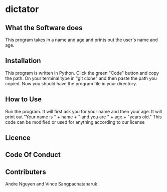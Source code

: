 # dictator
## What the Software does
This program takes in a name and age and prints out the user's name and age.
## Installation
This program is written in Python. Click the green "Code" button and copy the path.
On your terminal type in "git clone" and then paste the path you copied. Now you should have the program file in your directory.
## How to Use
Run the program. It will first ask you for your name and then your age. It will print out "Your name is " + name + " and you are " + age + "years old." This code can be modified or used for anything according to our license
## Licence

## Code Of Conduct
## Contributers 
Andre Nguyen and Vince Sangpachatanaruk
